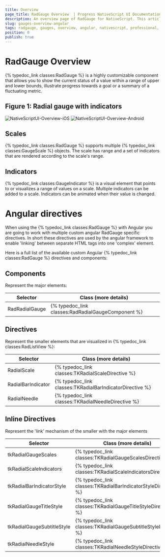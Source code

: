 ```yaml
---
title: Overview
page_title: RadGauge Overview  | Progress NativeScript UI Documentation
description: An overview page of RadGauge for NativeScript. This article explains the most important things you need to know before using RadGauge.
slug: gauges-overview-angular
tags: radgauge, gauges, overview, angular, nativescript, professional, ui
position: 0
publish: true
---
```


# RadGauge Overview

{% typedoc_link classes:RadGauge %} is a highly customizable component that allows you to show the current status of a value within a range of upper and lower bounds, illustrate progress towards a goal or a summary of a fluctuating metric.

## Figure 1: Radial gauge with indicators

![NativeScriptUI-Overview-iOS](../../img/ns_ui/gauges-gettingstarted-ios.png "RadRadialGauge in iOS") ![NativeScriptUI-Overview-Android](../../img/ns_ui/gauges-gettingstarted-android.png "RadRadialGauge in Android")

## Scales

{% typedoc_link classes:RadGauge %} supports multiple {% typedoc_link classes:GaugeScale %} objects. The scale has range and a set of indicators that are rendered according to the scale's range.

## Indicators

{% typedoc_link classes:GaugeIndicator %} is a visual element that points to or visualizes a range of values on a scale. Multiple indicators can be added to a scale. Indicators can be animated when their value is changed.

# Angular directives

When using the {% typedoc_link classes:RadGauge %} with Angular you are going to work with multiple custom angular RadGauge specific directives. In short these directives are used by the angular framework to enable 'linking' between separate HTML tags into one 'complex' element.

Here is a full list of the available custom Angular {% typedoc_link classes:RadGauge %} directives and components:

## Components

Represent the major elements:

| Selector          | Class (more details)                                  |
|-------------------|-------------------------------------------------------|
| RadRadialGauge | {% typedoc_link classes:RadRadialGaugeComponent %} |

## Directives

Represent the smaller elements that are visualized in {% typedoc_link classes:RadListView %}:

| Selector          | Class (more details)                                  |
|-------------------|-------------------------------------------------------|
| RadialScale | {% typedoc_link classes:TKRadialScaleDirective %} |
| RadialBarIndicator | {% typedoc_link classes:TKRadialBarIndicatorDirective %} |
| RadialNeedle | {% typedoc_link classes:TKRadialNeedleDirective %} |

## Inline Directives

Represent the 'link' mechanism of the smaller with the major elements

| Selector          | Class (more details)                                  |
|-------------------|-------------------------------------------------------|
| tkRadialGaugeScales | {% typedoc_link classes:TKRadialGaugeScalesDirective %} |
| tkRadialScaleIndicators | {% typedoc_link classes:TKRadialScaleIndicatorsDirective %} |
| tkRadialBarIndicatorStyle | {% typedoc_link classes:TKRadialBarIndicatorStyleDirective %} |
| tkRadialGaugeTitleStyle | {% typedoc_link classes:TKRadialGaugeTitleStyleDirective %} |
| tkRadialGaugeSubtitleStyle | {% typedoc_link classes:TKRadialGaugeSubtitleStyleDirective %} |
| tkRadialNeedleStyle | {% typedoc_link classes:TKRadialNeedleStyleDirective %} |
